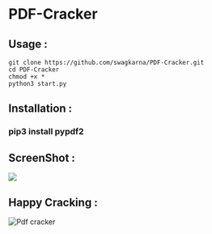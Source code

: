 # PDF-Cracker
## Usage :
  ```
  git clone https://github.com/swagkarna/PDF-Cracker.git
  cd PDF-Cracker
  chmod +x *
  python3 start.py
  
  ```
## Installation :

### pip3 install pypdf2

## ScreenShot :

<img src="https://raw.githubusercontent.com/swagkarna/PDF-Cracker/master/image.png">

## Happy Cracking :

![Pdf cracker](https://raw.githubusercontent.com/swagkarna/PDF-Cracker/master/tenor.gif)
